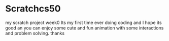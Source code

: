 # Scratchcs50
my scratch project week0
Its my first time ever doing coding and I hope its good an you can enjoy some cute and fun animation with some interactions and problem solving. thanks
